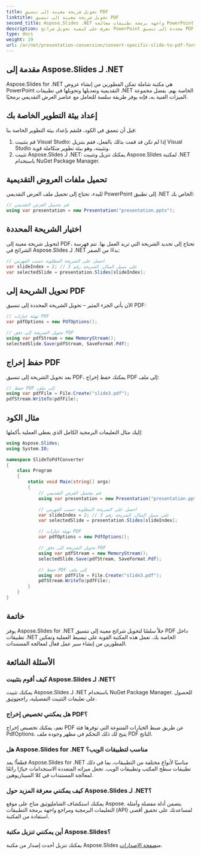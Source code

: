 ```yaml
---
title: تحويل شريحة معينة إلى تنسيق PDF
linktitle: تحويل شريحة معينة إلى تنسيق PDF
second_title: Aspose.Slides .NET واجهة برمجة تطبيقات معالجة PowerPoint
description: تعرف على كيفية تحويل شرائح PowerPoint محددة إلى تنسيق PDF باستخدام Aspose.Slides for .NET. دليل خطوة بخطوة مع أمثلة التعليمات البرمجية.
type: docs
weight: 19
url: /ar/net/presentation-conversion/convert-specific-slide-to-pdf-format/
---
```


## مقدمة إلى Aspose.Slides لـ .NET

Aspose.Slides for .NET هي مكتبة شاملة تمكن المطورين من إنشاء عروض PowerPoint التقديمية وتعديلها وتحويلها في تطبيقات .NET الخاصة بهم. بفضل مجموعة الميزات الغنية به، فإنه يوفر طريقة سلسة للتعامل مع عناصر العرض التقديمي برمجيًا.

## إعداد بيئة التطوير الخاصة بك

قبل أن نتعمق في الكود، فلنقم بإعداد بيئة التطوير الخاصة بنا:

1. قم بتثبيت Visual Studio: إذا لم تكن قد قمت بذلك بالفعل، فقم بتنزيل Visual Studio وتثبيته، وهو بيئة تطوير متكاملة قوية.
2. تثبيت Aspose.Slides لـ .NET: يمكنك تنزيل وتثبيت Aspose.Slides لمكتبة .NET باستخدام NuGet Package Manager.

## تحميل ملفات العروض التقديمية

للبدء، تحتاج إلى تحميل ملف العرض التقديمي PowerPoint إلى تطبيق .NET الخاص بك:

```csharp
// قم بتحميل العرض التقديمي
using var presentation = new Presentation("presentation.pptx");
```

## اختيار الشريحة المحددة

لتحويل شريحة معينة إلى PDF، تحتاج إلى تحديد الشريحة التي تريد العمل بها. تتم فهرسة الشرائح في Aspose.Slides لـ .NET بدءًا من الصفر:

```csharp
// احصل على الشريحة المطلوبة حسب الفهرس
var slideIndex = 2; // على سبيل المثال، الشريحة رقم 3
var selectedSlide = presentation.Slides[slideIndex];
```

## تحويل الشريحة إلى PDF

الآن يأتي الجزء المثير – تحويل الشريحة المحددة إلى تنسيق PDF:

```csharp
// تهيئة خيارات PDF
var pdfOptions = new PdfOptions();

// تحويل الشريحة إلى دفق PDF
using var pdfStream = new MemoryStream();
selectedSlide.Save(pdfStream, SaveFormat.Pdf);
```

## حفظ إخراج PDF

بعد تحويل الشريحة إلى تنسيق PDF، يمكنك حفظ إخراج PDF إلى ملف:

```csharp
// حفظ PDF إلى ملف
using var pdfFile = File.Create("slide3.pdf");
pdfStream.WriteTo(pdfFile);
```

## مثال الكود

إليك مثال التعليمات البرمجية الكامل الذي يغطي العملية بأكملها:

```csharp
using Aspose.Slides;
using System.IO;

namespace SlideToPdfConverter
{
    class Program
    {
        static void Main(string[] args)
        {
            // قم بتحميل العرض التقديمي
            using var presentation = new Presentation("presentation.pptx");

            // احصل على الشريحة المطلوبة حسب الفهرس
            var slideIndex = 2; // على سبيل المثال، الشريحة رقم 3
            var selectedSlide = presentation.Slides[slideIndex];

            // تهيئة خيارات PDF
            var pdfOptions = new PdfOptions();

            // تحويل الشريحة إلى دفق PDF
            using var pdfStream = new MemoryStream();
            selectedSlide.Save(pdfStream, SaveFormat.Pdf);

            // حفظ PDF إلى ملف
            using var pdfFile = File.Create("slide3.pdf");
            pdfStream.WriteTo(pdfFile);
        }
    }
}
```

## خاتمة

يوفر Aspose.Slides for .NET حلاً سلسًا لتحويل شرائح معينة إلى تنسيق PDF داخل تطبيقات .NET الخاصة بك. تعمل هذه المكتبة القوية على تبسيط العملية وتمكين المطورين من إنشاء سير عمل فعال لمعالجة المستندات.

## الأسئلة الشائعة

### كيف أقوم بتثبيت Aspose.Slides لـ .NET؟

 يمكنك تثبيت Aspose.Slides لـ .NET باستخدام NuGet Package Manager. للحصول على تعليمات التثبيت التفصيلية، راجع[توثيق](https://docs.aspose.com/slides/net/installation/).

### هل يمكنني تخصيص إخراج PDF؟

نعم، يمكنك تخصيص إخراج PDF عن طريق ضبط الخيارات المتنوعة التي توفرها فئة PdfOptions. يتيح لك ذلك التحكم في مظهر وجودة ملف PDF الناتج.

### هل Aspose.Slides for .NET مناسب لتطبيقات الويب؟

قطعاً! يعد Aspose.Slides for .NET مناسبًا لأنواع مختلفة من التطبيقات، بما في ذلك تطبيقات سطح المكتب وتطبيقات الويب. تجعل ميزاته المتعددة الاستخدامات خيارًا رائعًا لمعالجة المستندات في كلا السيناريوهين.

### كيف يمكنني معرفة المزيد حول Aspose.Slides لـ .NET؟

 يمكنك استكشاف الشامل[توثيق](https://reference.aspose.com/slides/net/) متاح على موقع Aspose. يتضمن أدلة مفصلة وأمثلة التعليمات البرمجية ومراجع واجهة برمجة التطبيقات (API) لمساعدتك على تحقيق أقصى استفادة من المكتبة.

### أين يمكنني تنزيل مكتبة Aspose.Slides؟

 يمكنك تنزيل أحدث إصدار من مكتبة Aspose.Slides من[صفحة الإصدارات](https://releases.aspose.com/slides/net/).